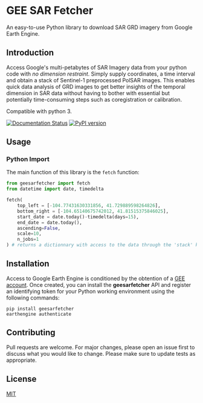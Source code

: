 # GEE SAR Fetcher
An easy-to-use Python library to download SAR GRD imagery from Google Earth Engine.

## Introduction
Access Google's multi-petabytes of SAR Imagery data from your python code with *no dimension restraint*. Simply supply coordinates, a time interval and obtain a stack of Sentinel-1 preprocessed PolSAR images.
This enables quick data analysis of GRD images to get better insights of the temporal dimension in SAR data without having to bother with essential but potentially time-consuming steps such as coregistration or calibration. 

Compatible with python 3.

[![Documentation Status](https://readthedocs.org/projects/gee-sar-fetcher/badge/?version=latest)](https://gee-sar-fetcher.readthedocs.io/en/latest/?badge=latest)
[![PyPI version](https://badge.fury.io/py/geesarfetcher.svg)](https://badge.fury.io/py/geesarfetcher)

## Usage
### Python Import
The main function of this library is the ``fetch`` function:
```python
from geesarfetcher import fetch
from datetime import date, timedelta

fetch(
    top_left = [-104.77431630331856, 41.729889598264826], 
    bottom_right = [-104.65140675742012, 41.81515375846025],
    start_date = date.today()-timedelta(days=15),
    end_date = date.today(),
    ascending=False,
    scale=10,
    n_jobs=1
) # returns a dictionnary with access to the data through the 'stack' keyword and to its timestamps through the 'timestamps' keyword

```

## Installation
Access to Google Earth Engine is conditioned by the obtention of a [GEE account](https://earthengine.google.com/).
Once created, you can install the **geesarfetcher** API and register an identifying token for your Python working environment using the following commands:
```
pip install geesarfetcher
earthengine authenticate
```

## Contributing

Pull requests are welcome. For major changes, please open an issue first to discuss what you would like to change.
Please make sure to update tests as appropriate.

## License
[MIT](https://choosealicense.com/licenses/mit/)
